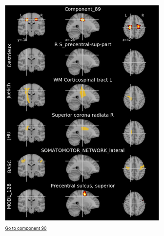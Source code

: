 


![89](preliminary/89.jpg "Component 89")

[Go to component 90](https://parietal-inria.github.io/MODL_atlas/512/90 "Component 90")